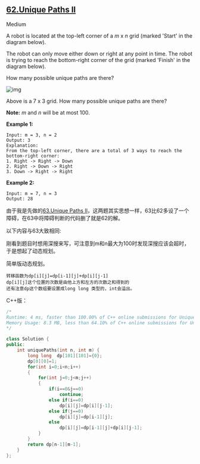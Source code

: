 ## [62.Unique Paths II](https://leetcode.com/problems/unique-paths/)

Medium

A robot is located at the top-left corner of a *m* x *n* grid (marked 'Start' in the diagram below).

The robot can only move either down or right at any point in time. The robot is trying to reach the bottom-right corner of the grid (marked 'Finish' in the diagram below).

How many possible unique paths are there?

![img](https://leetcode.com/problems/unique-paths-ii/)

Above is a 7 x 3 grid. How many possible unique paths are there?

**Note:** *m* and *n* will be at most 100.

**Example 1:**

```
Input: m = 3, n = 2
Output: 3
Explanation:
From the top-left corner, there are a total of 3 ways to reach the bottom-right corner:
1. Right -> Right -> Down
2. Right -> Down -> Right
3. Down -> Right -> Right
```

**Example 2:**

```
Input: m = 7, n = 3
Output: 28
```

由于我是先做的[63.Unique Paths II](https://leetcode.com/problems/unique-paths-ii/)，这两题其实思想一样，63比62多设了一个障碍，在63中将障碍判断的代码删了就是62的解。

以下内容与63大致相同:

刚看到题目时想用深搜来写，可注意到m和n最大为100时发现深搜应该会超时，于是想起了动态规划。

简单版动态规划。

```
转移函数为dp[i][j]=dp[i-1][j]+dp[i][j-1]
dp[i][j]这个位置的次数是由他上方和左方的次数之和得到的
还有注意dp这个数组要设置成long long 类型的，int会溢出。
```

C++版：

```c++
/*
Runtime: 4 ms, faster than 100.00% of C++ online submissions for Unique Paths.
Memory Usage: 8.3 MB, less than 64.10% of C++ online submissions for Unique Paths.
*/

class Solution {
public:
    int uniquePaths(int n, int m) {
        long long  dp[101][101]={0};
        dp[0][0]=1;
        for(int i=0;i<n;i++)
        {
            for(int j=0;j<m;j++)
            {
                if(i==0&j==0)
                    continue;
                else if(i==0)
                    dp[i][j]=dp[i][j-1];
                else if(j==0)
                    dp[i][j]=dp[i-1][j];
                else
                    dp[i][j]=dp[i-1][j]+dp[i][j-1];
            }
        }
        return dp[n-1][m-1];
    }
};
```

